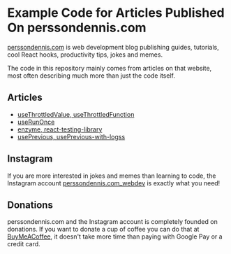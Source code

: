 # Example Code for Articles Published On perssondennis.com

[perssondennis.com](https://www.perssondennis.com/) is web development blog publishing guides, tutorials, cool React hooks, productivity tips, jokes and memes.

The code in this repository mainly comes from articles on that website, most often describing much more than just the code itself.

## Articles

- [useThrottledValue, useThrottledFunction](https://www.perssondennis.com/articles/react-hooks-use-throttled-value-and-use-throttled-function)
- [useRunOnce](https://www.perssondennis.com/articles/react-hook-use-run-once)
- [enzyme, react-testing-library](https://www.perssondennis.com/articles/unit-testing-volvo)
- [usePrevious, usePrevious-with-logss](https://www.perssondennis.com/articles/react-useEffect-render-flow)

## Instagram

If you are more interested in jokes and memes than learning to code, the Instagram account [perssondennis.com_webdev](https://www.instagram.com/perssondennis.com_webdev/) is exactly what you need!

## Donations

perssondennis.com and the Instagram account is completely founded on donations. If you want to donate a cup of coffee you can do that at [BuyMeACoffee](https://www.buymeacoffee.com/dennispersson), it doesn't take more time than paying with Google Pay or a credit card.
